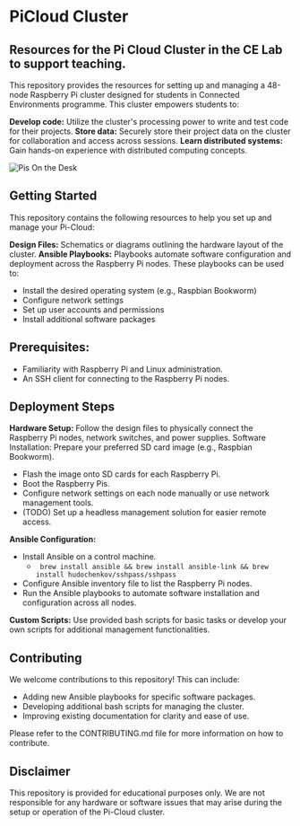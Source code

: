 # PiCloud Cluster
## Resources for the Pi Cloud Cluster in the CE Lab to support teaching. 

This repository provides the resources for setting up and managing a 48-node Raspberry Pi cluster designed for students in Connected Environments programme. This cluster empowers students to:

**Develop code:** Utilize the cluster's processing power to write and test code for their projects.
**Store data:** Securely store their project data on the cluster for collaboration and access across sessions.
**Learn distributed systems:** Gain hands-on experience with distributed computing concepts.

![Pis On the Desk](./images/pis-poe-on-desk.png)

## Getting Started
This repository contains the following resources to help you set up and manage your Pi-Cloud:

**Design Files:** Schematics or diagrams outlining the hardware layout of the cluster.
**Ansible Playbooks:** Playbooks automate software configuration and deployment across the Raspberry Pi nodes. These playbooks can be used to:
   - Install the desired operating system (e.g., Raspbian Bookworm)
   - Configure network settings
   - Set up user accounts and permissions
   - Install additional software packages

## Prerequisites:

- Familiarity with Raspberry Pi and Linux administration.
- An SSH client for connecting to the Raspberry Pi nodes.

## Deployment Steps

**Hardware Setup:** Follow the design files to physically connect the Raspberry Pi nodes, network switches, and power supplies.
Software Installation: Prepare your preferred SD card image (e.g., Raspbian Bookworm).
 - Flash the image onto SD cards for each Raspberry Pi.
 - Boot the Raspberry Pis.
 - Configure network settings on each node manually or use network management tools.
 - (TODO) Set up a headless management solution for easier remote access.

**Ansible Configuration:**
- Install Ansible on a control machine.
   - ``` brew install ansible && brew install ansible-link && brew install hudochenkov/sshpass/sshpass```    
- Configure Ansible inventory file to list the Raspberry Pi nodes.
- Run the Ansible playbooks to automate software installation and configuration across all nodes.

**Custom Scripts:** Use provided bash scripts for basic tasks or develop your own scripts for additional management functionalities.

## Contributing
We welcome contributions to this repository! This can include:

  - Adding new Ansible playbooks for specific software packages.
  - Developing additional bash scripts for managing the cluster.
  - Improving existing documentation for clarity and ease of use.

Please refer to the CONTRIBUTING.md file for more information on how to contribute.

## Disclaimer
This repository is provided for educational purposes only. We are not responsible for any hardware or software issues that may arise during the setup or operation of the Pi-Cloud cluster.
